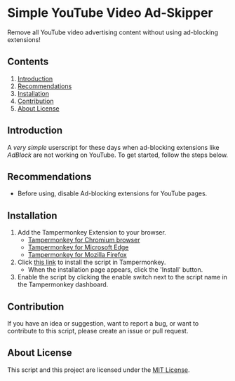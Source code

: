 # Simple YouTube Video Ad-Skipper

Remove all YouTube video advertising content without using ad-blocking extensions!


## Contents

1. [Introduction](#introduction)
2. [Recommendations](#recommendations)
3. [Installation](#installation)
4. [Contribution](#contribution)
5. [About License](#About-license)


## Introduction

A *very simple* userscript for these days when ad-blocking extensions like *AdBlock* are not working on YouTube. To get started, follow the steps below.


## Recommendations

* Before using, disable Ad-blocking extensions for YouTube pages.


## Installation

1. Add the Tampermonkey Extension to your browser.
   - [Tampermonkey for Chromium browser](https://chromewebstore.google.com/detail/tampermonkey/dhdgffkkebhmkfjojejmpbldmpobfkfo)
   - [Tampermonkey for Microsoft Edge](https://microsoftedge.microsoft.com/addons/detail/tampermonkey/iikmkjmpaadaobahmlepeloendndfphd)
   - [Tampermonkey for Mozilla Firefox](https://addons.mozilla.org/ko/firefox/addon/tampermonkey)
2. Click [this link](https://github.com/playerdecuple/Simple-YouTube-Video-Ad-Skipper/raw/main/dist/Simple-YouTube-Video-Ad-Skipper.user.js) to install the script in Tampermonkey.
   - When the installation page appears, click the 'Install' button.
3. Enable the script by clicking the enable switch next to the script name in the Tampermonkey dashboard.


## Contribution

If you have an idea or suggestion, want to report a bug, or want to contribute to this script, please create an issue or pull request.


## About License

This script and this project are licensed under the [MIT License](LICENSE).
